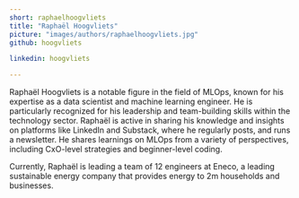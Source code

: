 ```yaml
---
short: raphaelhoogvliets
title: "Raphaël Hoogvliets"
picture: "images/authors/raphaelhoogvliets.jpg"
github: hoogvliets

linkedin: hoogvliets

---
```


​Raphaël Hoogvliets is a notable figure in the field of MLOps, known for his expertise as a data scientist and machine learning engineer. He is particularly recognized for his leadership and team-building skills within the technology sector. Raphaël is active in sharing his knowledge and insights on platforms like LinkedIn and Substack, where he regularly posts, and runs a newsletter. He shares learnings on MLOps from a variety of perspectives, including CxO-level strategies and beginner-level coding.

​Currently, Raphaël is leading a team of 12 engineers at Eneco, a leading sustainable energy company that provides energy to 2m households and businesses.